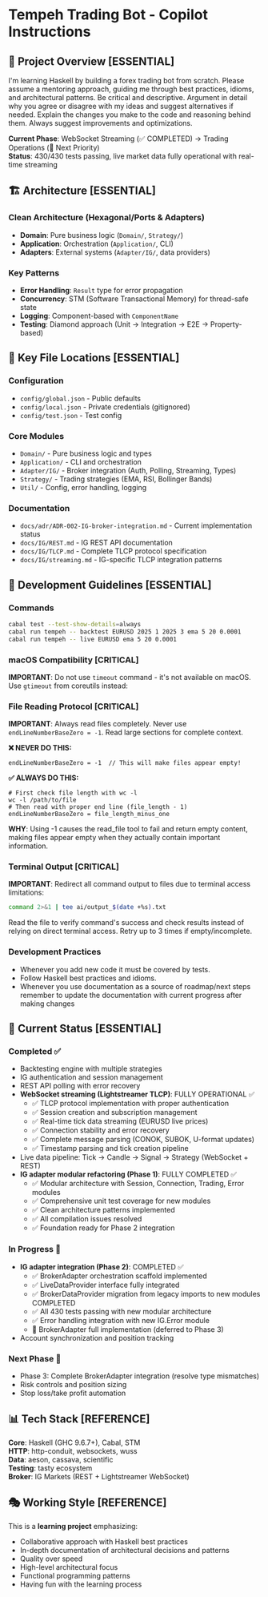 # Tempeh Trading Bot - Copilot Instructions

## 🎯 Project Overview [ESSENTIAL]

I'm learning Haskell by building a forex trading bot from scratch. Please assume a mentoring approach, guiding me through best practices, idioms, and architectural patterns. Be critical and descriptive. Argument in detail why you agree or disagree with my ideas and suggest alternatives if needed. Explain the changes you make to the code and reasoning behind them. Always suggest improvements and optimizations.

**Current Phase**: WebSocket Streaming (✅ COMPLETED) → Trading Operations (🎯 Next Priority)  
**Status**: 430/430 tests passing, live market data fully operational with real-time streaming

## 🏗️ Architecture [ESSENTIAL]

### Clean Architecture (Hexagonal/Ports & Adapters)
- **Domain**: Pure business logic (`Domain/`, `Strategy/`)
- **Application**: Orchestration (`Application/`, CLI)
- **Adapters**: External systems (`Adapter/IG/`, data providers)

### Key Patterns
- **Error Handling**: `Result` type for error propagation
- **Concurrency**: STM (Software Transactional Memory) for thread-safe state
- **Logging**: Component-based with `ComponentName`
- **Testing**: Diamond approach (Unit → Integration → E2E → Property-based)

## 📁 Key File Locations [ESSENTIAL]

### Configuration
- `config/global.json` - Public defaults
- `config/local.json` - Private credentials (gitignored)
- `config/test.json` - Test config

### Core Modules
- `Domain/` - Pure business logic and types
- `Application/` - CLI and orchestration
- `Adapter/IG/` - Broker integration (Auth, Polling, Streaming, Types)
- `Strategy/` - Trading strategies (EMA, RSI, Bollinger Bands)
- `Util/` - Config, error handling, logging

### Documentation
- `docs/adr/ADR-002-IG-broker-integration.md` - Current implementation status
- `docs/IG/REST.md` - IG REST API documentation
- `docs/IG/TLCP.md` - Complete TLCP protocol specification
- `docs/IG/streaming.md` - IG-specific TLCP integration patterns

## 🔧 Development Guidelines [ESSENTIAL]

### Commands
```bash
cabal test --test-show-details=always
cabal run tempeh -- backtest EURUSD 2025 1 2025 3 ema 5 20 0.0001
cabal run tempeh -- live EURUSD ema 5 20 0.0001
```

### macOS Compatibility [CRITICAL]
**IMPORTANT**: Do not use `timeout` command - it's not available on macOS. Use `gtimeout` from coreutils instead:

### File Reading Protocol [CRITICAL]
**IMPORTANT**: Always read files completely. Never use `endLineNumberBaseZero = -1`. Read large sections for complete context.

**❌ NEVER DO THIS:**
```
endLineNumberBaseZero = -1  // This will make files appear empty!
```

**✅ ALWAYS DO THIS:**
```
# First check file length with wc -l
wc -l /path/to/file
# Then read with proper end line (file_length - 1)
endLineNumberBaseZero = file_length_minus_one
```

**WHY**: Using -1 causes the read_file tool to fail and return empty content, making files appear empty when they actually contain important information.

### Terminal Output [CRITICAL]
**IMPORTANT**: Redirect all command output to files due to terminal access limitations:
```bash
command 2>&1 | tee ai/output_$(date +%s).txt
```
Read the file to verify command's success and check results instead of relying on direct terminal access. Retry up to 3 times if empty/incomplete.

### Development Practices
- Whenever you add new code it must be covered by tests.
- Follow Haskell best practices and idioms.
- Whenever you use documentation as a source of roadmap/next steps remember to update the documentation with current progress after making changes

## 🚀 Current Status [ESSENTIAL]

### Completed ✅
- Backtesting engine with multiple strategies
- IG authentication and session management
- REST API polling with error recovery
- **WebSocket streaming (Lightstreamer TLCP)**: FULLY OPERATIONAL ✅
  - ✅ TLCP protocol implementation with proper authentication
  - ✅ Session creation and subscription management
  - ✅ Real-time tick data streaming (EURUSD live prices)
  - ✅ Connection stability and error recovery
  - ✅ Complete message parsing (CONOK, SUBOK, U-format updates)
  - ✅ Timestamp parsing and tick creation pipeline
- Live data pipeline: Tick → Candle → Signal → Strategy (WebSocket + REST)
- **IG adapter modular refactoring (Phase 1)**: FULLY COMPLETED ✅
  - ✅ Modular architecture with Session, Connection, Trading, Error modules
  - ✅ Comprehensive unit test coverage for new modules
  - ✅ Clean architecture patterns implemented
  - ✅ All compilation issues resolved
  - ✅ Foundation ready for Phase 2 integration

### In Progress 🔄
- **IG adapter integration (Phase 2)**: COMPLETED ✅
  - ✅ BrokerAdapter orchestration scaffold implemented
  - ✅ LiveDataProvider interface fully integrated  
  - ✅ BrokerDataProvider migration from legacy imports to new modules COMPLETED
  - ✅ All 430 tests passing with new modular architecture
  - ✅ Error handling integration with new IG.Error module
  - 🔄 BrokerAdapter full implementation (deferred to Phase 3)
- Account synchronization and position tracking

### Next Phase 🎯
- Phase 3: Complete BrokerAdapter integration (resolve type mismatches)
- Risk controls and position sizing
- Stop loss/take profit automation

## 📊 Tech Stack [REFERENCE]

**Core**: Haskell (GHC 9.6.7+), Cabal, STM  
**HTTP**: http-conduit, websockets, wuss  
**Data**: aeson, cassava, scientific  
**Testing**: tasty ecosystem  
**Broker**: IG Markets (REST + Lightstreamer WebSocket)

## 🎭 Working Style [REFERENCE]

This is a **learning project** emphasizing:
- Collaborative approach with Haskell best practices
- In-depth documentation of architectural decisions and patterns
- Quality over speed
- High-level architectural focus
- Functional programming patterns
- Having fun with the learning process
